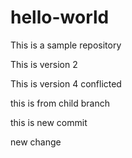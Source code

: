 # hello-world
This is a sample repository

This is version 2

This is version 4 conflicted

this is from child branch

this is new commit


new change
